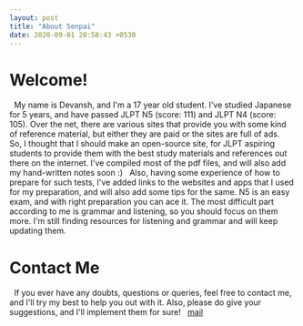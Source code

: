 ```yaml
---
layout: post
title: "About Senpai"
date: 2020-09-01 20:58:43 +0530
---
```


# Welcome!
&nbsp;
My name is Devansh, and I'm a 17 year old student. I've studied Japanese for 5 years, and have passed JLPT N5 (score: 111) and JLPT N4 (score: 105). Over the net, there are various sites that provide you with some kind of reference material, but either they are paid or the sites are full of ads.
&nbsp;
So, I thought that I should make an open-source site, for JLPT aspiring students to provide them with the best study materials and references out there on the internet. I've compiled most of the pdf files, and will also add my hand-written notes soon :)
&nbsp;
Also, having some experience of how to prepare for such tests, I've added links to the websites and apps that I used for my preparation, and will also add some tips for the same. N5 is an easy exam, and with right preparation you can ace it. The most difficult part according to me is grammar and listening, so you should focus on them more. I'm still finding resources for listening and grammar and will keep updating them.

# Contact Me
&nbsp;
If you ever have any doubts, questions or queries, feel free to contact me, and I'll try my best to help you out with it. Also, please do give your suggestions, and I'll implement them for sure!
&nbsp;
[mail](mailto:devanshamity@gmail.com)

